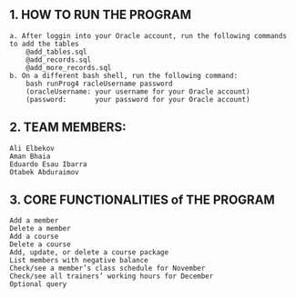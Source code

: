 ## 1. HOW TO RUN THE PROGRAM
    a. After loggin into your Oracle account, run the following commands to add the tables
        @add_tables.sql
        @add_records.sql
        @add_more_records.sql
    b. On a different bash shell, run the following command:
        bash runProg4 racleUsername password
        (oracleUsername: your username for your Oracle account)
        (password:       your password for your Oracle account)



## 2. TEAM MEMBERS: 
    Ali Elbekov 
    Aman Bhaia 
    Eduardo Esau Ibarra 
    Otabek Abduraimov 

## 3. CORE FUNCTIONALITIES of THE PROGRAM
    Add a member                                            
    Delete a member                                         
    Add a course                                            
    Delete a course                                         
    Add, update, or delete a course package                
    List members with negative balance                      
    Check/see a member’s class schedule for November       
    Check/see all trainers’ working hours for December      
    Optional query                                         
